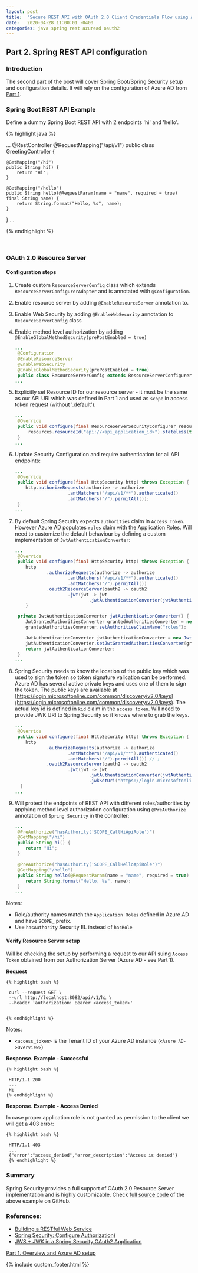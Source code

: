 ```yaml
---
layout: post
title:  "Secure REST API with OAuth 2.0 Client Credentials Flow using Azure AD. Part 2"
date:   2020-04-28 11:00:01 -0400
categories: java spring rest azuread oauth2
---
```


## Part 2. Spring REST API configuration

### Introduction
The second part of the post will cover Spring Boot/Spring Security setup and configuration details. It will rely on the
configuration of Azure AD from [Part 1](spring-rest-azure-ad-oauth-p1.html).

### Spring Boot REST API Example

Define a dummy Spring Boot REST API with 2 endpoints 'hi' and 'hello'.

{% highlight java %}

...
@RestController
@RequestMapping("/api/v1")
public class GreetingController {

    @GetMapping("/hi")
    public String hi() {
        return "Hi";
    }

    @GetMapping("/hello")
    public String hello(@RequestParam(name = "name", required = true)
    final String name) {
        return String.format("Hello, %s", name);
    }
}
...

{% endhighlight %}

<br/>

### OAuth 2.0 Resource Server

#### Configuration steps

1.  Create custom `ResourceServerConfig` class which extends `ResourceServerConfigurerAdapter` and is annotated with `@Configuration`.

2. Enable resource server by adding `@EnableResourceServer` annotation to. 

3. Enable Web Security by adding `@EnableWebSecurity` annotation to `ResourceServerConfig` class

4. Enable method level authorization by adding `@EnableGlobalMethodSecurity(prePostEnabled = true)`

   ```java
   ...
    @Configuration
    @EnableResourceServer
    @EnableWebSecurity
    @EnableGlobalMethodSecurity(prePostEnabled = true)
    public class ResourceServerConfig extends ResourceServerConfigurerAdapter {
   ...
   ```

5. Explicitly set Resource ID for our resource server - it must be the same as our API URI which was defined in Part 1 and used as `scope` in access token request (without '.default').

   ```java
   ...
    @Override
    public void configure(final ResourceServerSecurityConfigurer resources) throws Exception {
        resources.resourceId("api://<api_application_id>").stateless(true);
    }
   ...
   ```

6. Update Security Configuration and require authentication for all API endpoints:

    ```java
    ...
     @Override
     public void configure(final HttpSecurity http) throws Exception {
        http.authorizeRequests(authorize -> authorize
                        .antMatchers("/api/v1/**").authenticated()
                        .antMatchers("/").permitAll());
     }
    ... 
    ```

7. By default Spring Security expects `authorities` claim in `Access Token`. However Azure AD populates `roles` claim with the Application Roles. Will need to customize the default behaviour by defining a custom implementation of `JwtAuthenticationConverter`:

    ```java
    ...
     @Override
     public void configure(final HttpSecurity http) throws Exception {
        http
                .authorizeRequests(authorize -> authorize
                        .antMatchers("/api/v1/**").authenticated()
                        .antMatchers("/").permitAll())
                .oauth2ResourceServer(oauth2 -> oauth2
                        .jwt(jwt -> jwt
                                .jwtAuthenticationConverter(jwtAuthenticationConverter())));
        }

     private JwtAuthenticationConverter jwtAuthenticationConverter() {
        JwtGrantedAuthoritiesConverter grantedAuthoritiesConverter = new JwtGrantedAuthoritiesConverter();
        grantedAuthoritiesConverter.setAuthoritiesClaimName("roles");

        JwtAuthenticationConverter jwtAuthenticationConverter = new JwtAuthenticationConverter();
        jwtAuthenticationConverter.setJwtGrantedAuthoritiesConverter(grantedAuthoritiesConverter);
        return jwtAuthenticationConverter;
     }
    ... 
    ```

8. Spring Security needs to know the location of the public key which was used to sign the token so token signature valication can be performed. Azure AD has several active private keys and uses one of them to sign the token. The public keys are available at [https://login.microsoftonline.com/common/discovery/v2.0/keys](https://login.microsoftonline.com/common/discovery/v2.0/keys). The actual key id is defined in `kid` claim in the `access token`. Will need to provide JWK URI to Spring Security so it knows where to grab the keys.

    ```java
    ...
     @Override
     public void configure(final HttpSecurity http) throws Exception {
        http
                .authorizeRequests(authorize -> authorize
                        .antMatchers("/api/v1/**").authenticated()
                        .antMatchers("/").permitAll()) // ;
                .oauth2ResourceServer(oauth2 -> oauth2
                        .jwt(jwt -> jwt
                                .jwtAuthenticationConverter(jwtAuthenticationConverter())
                                .jwkSetUri("https://login.microsoftonline.com/common/discovery/v2.0/keys")));
      }
    ...
    ```

9. Will protect the endpoints of REST API with different roles/authorities by applying method level authorization configuration using `@PreAuthorize` annotation of `Spring Security` in the controller:

    ```java
    ...
     @PreAuthorize("hasAuthority('SCOPE_CallHiApiRole')")
     @GetMapping("/hi")
     public String hi() {
        return "Hi";
     }

     @PreAuthorize("hasAuthority('SCOPE_CallHelloApiRole')")
     @GetMapping("/hello")
     public String hello(@RequestParam(name = "name", required = true) final String name) {
        return String.format("Hello, %s", name);
     }
    ...
    ```
Notes:
  - Role/authority names match the `Application Roles` defined in Azure AD and have `SCOPE_` prefix.
  - Use `hasAuthority` Security EL instead of `hasRole`


#### Verify Resource Server setup

Will be checking the setup by performing a request to our API suing `Access Token` obtained from our Authorization Server (Azure AD - see Part 1).

<b>Request</b>

    {% highlight bash %}

     curl --request GET \
     --url http://localhost:8082/api/v1/hi \
     --header 'authorization: Bearer <access_token>'

     
    {% endhighlight %}

Notes:
- `<access_token>` is the Tenant ID of your Azure AD instance (`<Azure AD->Overview>`)

<b>Response. Example - Successful</b>

    {% highlight bash %}

     HTTP/1.1 200 
     ...
     Hi
    {% endhighlight %}

<b>Response. Example - Access Denied</b>

In case proper application role is not granted as permission to the client we will get a 403 error:

    {% highlight bash %}

     HTTP/1.1 403 
     ...
     {"error":"access_denied","error_description":"Access is denied"}     
     {% endhighlight %}

### Summary

Spring Security provides a full support of OAuth 2.0 Resource Server implementation and is highly customizable. Check [full source code](https://github.com/mogikanen9/blog-demo-projects/tree/master/spring-boot-azure-ad-auth/api) of the above example on GitHub.

### References:
* [Building a RESTful Web Service](https://spring.io/guides/gs/rest-service/)
* [Spring Security: Configure Authorization)](https://docs.spring.io/spring-security/site/docs/current/reference/html5/#oauth2resourceserver-jwt-authorization)
* [JWS + JWK in a Spring Security OAuth2 Application](https://www.baeldung.com/spring-security-oauth2-jws-jwk)


 [Part 1. Overview and Azure AD setup](spring-rest-azure-ad-oauth-p1.html)

 {% include custom_footer.html %}